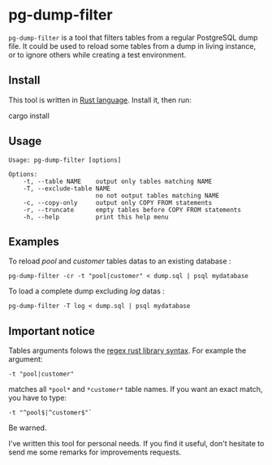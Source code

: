 pg-dump-filter
==============

`pg-dump-filter` is a tool that filters tables from a regular
PostgreSQL dump file. It could be used to reload some tables from a
dump in living instance, or to ignore others while creating a test
environment.

Install
-------

This tool is written in [Rust language](https://www.rust-lang.org/). 
Install it, then run:

  cargo install

Usage
-----

    Usage: pg-dump-filter [options]

    Options:
        -t, --table NAME    output only tables matching NAME
        -T, --exclude-table NAME
                            no not output tables matching NAME
        -c, --copy-only     output only COPY FROM statements
        -r, --truncate      empty tables before COPY FROM statements
        -h, --help          print this help menu

Examples
--------

To reload *pool* and *customer* tables datas to an existing database :

    pg-dump-filter -cr -t "pool|customer" < dump.sql | psql mydatabase
    
To load a complete dump excluding *log* datas :

    pg-dump-filter -T log < dump.sql | psql mydatabase

Important notice
----------------

Tables arguments folows the [regex rust library
syntax](https://docs.rs/regex/0.2.2/regex/#syntax). For example the
argument:

    -t "pool|customer"

matches all `*pool*` and `*customer*` table names. If you want an
exact match, you have to type:

    -t "^pool$|^customer$"`
    
Be warned.

I've written this tool for personal needs. If you find it useful,
don't hesitate to send me some remarks for improvements requests.
